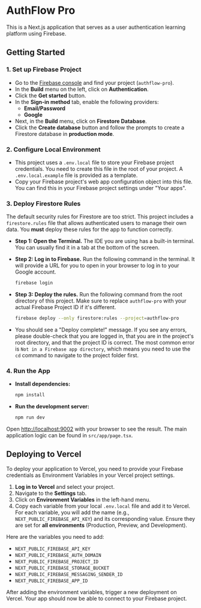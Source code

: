 # AuthFlow Pro

This is a Next.js application that serves as a user authentication learning platform using Firebase.

## Getting Started

### 1. Set up Firebase Project

*   Go to the [Firebase console](https://console.firebase.google.com/) and find your project (`authflow-pro`).
*   In the **Build** menu on the left, click on **Authentication**.
*   Click the **Get started** button.
*   In the **Sign-in method** tab, enable the following providers:
    *   **Email/Password**
    *   **Google**
*   Next, in the **Build** menu, click on **Firestore Database**.
*   Click the **Create database** button and follow the prompts to create a Firestore database in **production mode**.

### 2. Configure Local Environment

*   This project uses a `.env.local` file to store your Firebase project credentials. You need to create this file in the root of your project. A `.env.local.example` file is provided as a template.
*   Copy your Firebase project's web app configuration object into this file. You can find this in your Firebase project settings under "Your apps".

### 3. Deploy Firestore Rules

The default security rules for Firestore are too strict. This project includes a `firestore.rules` file that allows authenticated users to manage their own data. You **must** deploy these rules for the app to function correctly.

*   **Step 1: Open the Terminal.** The IDE you are using has a built-in terminal. You can usually find it in a tab at the bottom of the screen.
*   **Step 2: Log in to Firebase.** Run the following command in the terminal. It will provide a URL for you to open in your browser to log in to your Google account.

    ```bash
    firebase login
    ```
*   **Step 3: Deploy the rules.** Run the following command from the root directory of this project. Make sure to replace `authflow-pro` with your actual Firebase Project ID if it's different.

    ```bash
    firebase deploy --only firestore:rules --project=authflow-pro
    ```
*   You should see a "Deploy complete!" message. If you see any errors, please double-check that you are logged in, that you are in the project's root directory, and that the project ID is correct. The most common error is `Not in a Firebase app directory`, which means you need to use the `cd` command to navigate to the project folder first.

### 4. Run the App

*   **Install dependencies:**
    ```bash
    npm install
    ```
*   **Run the development server:**
    ```bash
    npm run dev
    ```

Open [http://localhost:9002](http://localhost:9002) with your browser to see the result. The main application logic can be found in `src/app/page.tsx`.

## Deploying to Vercel

To deploy your application to Vercel, you need to provide your Firebase credentials as Environment Variables in your Vercel project settings.

1.  **Log in to Vercel** and select your project.
2.  Navigate to the **Settings** tab.
3.  Click on **Environment Variables** in the left-hand menu.
4.  Copy each variable from your local `.env.local` file and add it to Vercel. For each variable, you will add the name (e.g., `NEXT_PUBLIC_FIREBASE_API_KEY`) and its corresponding value. Ensure they are set for **all environments** (Production, Preview, and Development).

Here are the variables you need to add:
- `NEXT_PUBLIC_FIREBASE_API_KEY`
- `NEXT_PUBLIC_FIREBASE_AUTH_DOMAIN`
- `NEXT_PUBLIC_FIREBASE_PROJECT_ID`
- `NEXT_PUBLIC_FIREBASE_STORAGE_BUCKET`
- `NEXT_PUBLIC_FIREBASE_MESSAGING_SENDER_ID`
- `NEXT_PUBLIC_FIREBASE_APP_ID`

After adding the environment variables, trigger a new deployment on Vercel. Your app should now be able to connect to your Firebase project.
